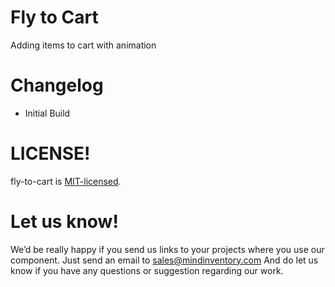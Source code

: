 # Fly to Cart
Adding items to cart with animation

# Changelog

  * Initial Build

# LICENSE!

fly-to-cart is [MIT-licensed](https://github.com/Mindinventory/fly-to-cart/blob/master/LICENSE).

# Let us know!
We’d be really happy if you send us links to your projects where you use our component. Just send an email to sales@mindinventory.com And do let us know if you have any questions or suggestion regarding our work.
